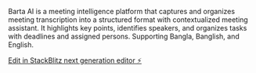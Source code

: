 Barta AI is a meeting intelligence platform that captures and organizes meeting transcription into a structured format with contextualized meeting assistant. It highlights key points, identifies speakers, and organizes tasks with deadlines and assigned persons. Supporting Bangla, Banglish, and English.

[Edit in StackBlitz next generation editor ⚡️](https://stackblitz.com/~/github.com/AzmayenSabil/sb1-brtdls7a)
